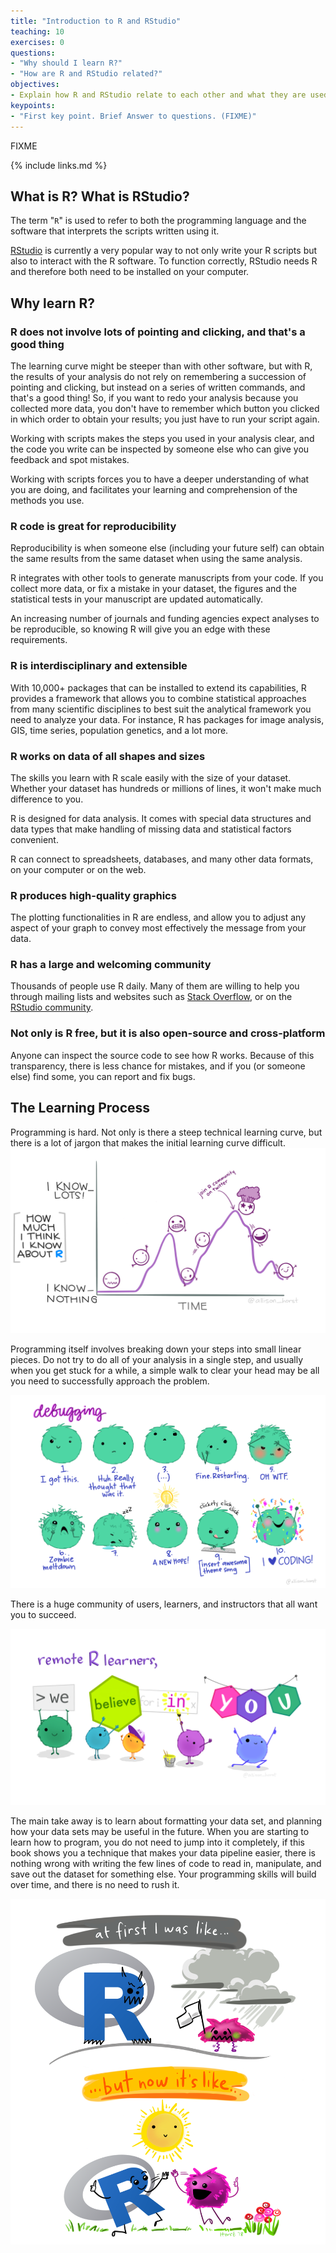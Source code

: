 ```yaml
---
title: "Introduction to R and RStudio"
teaching: 10
exercises: 0
questions:
- "Why should I learn R?"
- "How are R and RStudio related?"
objectives:
- Explain how R and RStudio relate to each other and what they are used for.
keypoints:
- "First key point. Brief Answer to questions. (FIXME)"
---
```

FIXME

{% include links.md %}

## What is R? What is RStudio?

The term "`R`" is used to refer to both the programming language and the
software that interprets the scripts written using it.

[RStudio](https://rstudio.com) is currently a very popular way to not only write
your R scripts but also to interact with the R software. To function correctly,
RStudio needs R and therefore both need to be installed on your computer.

## Why learn R?

### R does not involve lots of pointing and clicking, and that's a good thing

The learning curve might be steeper than with other software, but with R, the
results of your analysis do not rely on remembering a succession of pointing and
clicking, but instead on a series of written commands, and that's a good thing!
So, if you want to redo your analysis because you collected more data, you don't
have to remember which button you clicked in which order to obtain your results;
you just have to run your script again.

Working with scripts makes the steps you used in your analysis clear, and the
code you write can be inspected by someone else who can give you feedback and
spot mistakes.

Working with scripts forces you to have a deeper understanding of what you are
doing, and facilitates your learning and comprehension of the methods you use.

### R code is great for reproducibility

Reproducibility is when someone else (including your future self) can obtain the
same results from the same dataset when using the same analysis.

R integrates with other tools to generate manuscripts from your code. If you
collect more data, or fix a mistake in your dataset, the figures and the
statistical tests in your manuscript are updated automatically.

An increasing number of journals and funding agencies expect analyses to be
reproducible, so knowing R will give you an edge with these requirements.

### R is interdisciplinary and extensible

With 10,000+ packages that can be installed to extend its capabilities, R
provides a framework that allows you to combine statistical approaches from many
scientific disciplines to best suit the analytical framework you need to analyze
your data. For instance, R has packages for image analysis, GIS, time series,
population genetics, and a lot more.

### R works on data of all shapes and sizes

The skills you learn with R scale easily with the size of your dataset. Whether
your dataset has hundreds or millions of lines, it won't make much difference to
you.

R is designed for data analysis. It comes with special data structures and data
types that make handling of missing data and statistical factors convenient.

R can connect to spreadsheets, databases, and many other data formats, on your
computer or on the web.

### R produces high-quality graphics

The plotting functionalities in R are endless, and allow you to adjust any
aspect of your graph to convey most effectively the message from your data.

### R has a large and welcoming community

Thousands of people use R daily. Many of them are willing to help you through
mailing lists and websites such as [Stack Overflow](https://stackoverflow.com/),
or on the [RStudio community](https://community.rstudio.com/).

### Not only is R free, but it is also open-source and cross-platform

Anyone can inspect the source code to see how R works. Because of this
transparency, there is less chance for mistakes, and if you (or someone else)
find some, you can report and fix bugs.

## The Learning Process

Programming is hard.
Not only is there a steep technical learning curve,
but there is a lot of jargon that makes the initial learning curve difficult.
![Learning to program is a roller coaster ride](../fig/r_rollercoaster.png)

Programming itself involves breaking down your steps into small linear pieces.
Do not try to do all of your analysis in a single step, and usually when you get stuck for a while,
a simple walk to clear your head may be all you need to successfully approach the problem.

![Debugging can be both frustrating and elating](../fig/debugging.jpg)

There is a huge community of users, learners, and instructors that all want you to succeed.

![There is a lot of support in the R community](../fig/monster_support.jpg)

The main take away is to learn about formatting your data set,
and planning how your data sets may be useful in the future.
When you are starting to learn how to program,
you do not need to jump into it completely,
if this book shows you a technique that makes your data pipeline easier,
there is nothing wrong with writing the few lines of code to read in, manipulate, and save out the dataset for something else.
Your programming skills will build over time, and there is no need to rush it.

![Learning to program happens over time](../fig/r_first_then.png)


